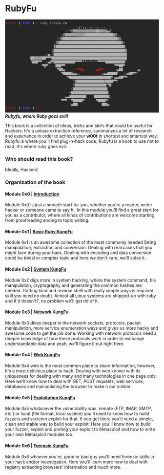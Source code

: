 # RubyFu

![](images/other/rubyfu.png)
***Rubyfu, where Ruby goes evil!***

This book is a collection of ideas, tricks and skills that could be useful for Hackers. It's a unique extraction reference, summarizes a lot of research and experience in order to achieve your **w00t** in shortest and smartest way. Rubyfu is where you'll find plug-n-hack code, Rubyfu is a book to use not to read, it's where ruby goes evil.



### Who should read this book?
Ideally, Hackers!

### Organization of the book
#### Module 0x0 | [Introduction][0]
Module 0x0 is just a smooth start for you, whether you're a reader, writer hacker or someone came to say hi. In this module you'll find a great start for you as a contributor, where all kinds of contributions are welcome starting from proofreading ending to topic writing.

#### Module 0x1 | [Basic Ruby KungFu][1]
Module 0x1 is an awesome collection of the most commonly needed String manipulation, extraction and conversion. Dealing with real cases that you might face during your hack. Dealing with encoding and data conversion could be trivial or complex topic and here we don't care, we'll solve it.

#### Module 0x2 | [System KungFu][2]
Module 0x2 digs more in system hacking, where the system command, file manipulation, cryptography and generating the common hashes are needed. Getting bind and reverse shell with really simple ways is required skill you need no doubt. Almost all Linux systems are shipped-up with ruby and if it doesn't?, no problem we'll get rid of it.

#### Module 0x3 | [Network KungFu][3]
Module 0x3 dives deeper in the network sockets, protocols, packet manipulation, more service enumeration ways and gives us more hacky and awesome code to get the job done. Working with network protocols need a deeper knowledge of how these protocols work in order to exchange understandable data and yeah, we'll figure it out right here.

#### Module 0x4 | [Web KungFu][4]
Module 0x4 web is the most common place to share information, however, it's a most delicious place to hack. Dealing with web known with its uniqueness for dealing with many and many technologies in one page only. Here we'll know how to deal with GET, POST requests, web services, databases and manipulating the browser to make it our soldier.

#### Module 0x5 | [Exploitation KungFu][5]
Module 0x5 whatsoever the vulnerability was, remote (FTP, IMAP, SMTP, etc.) or local (file format, local system) you'll need to know how to build fuzzers and skeleton exploit for that. If you get there you'll need a simple, clean and stable way to build your exploit. Here you'll know how to build your fuzzer, exploit and porting your exploit to Metasploit and how to write your own Metasploit modules too.

#### Module 0x6 | [Forensic KungFu][6]
Module 0x6 whoever you're, good or bad guy you'll need forensic skills in your hack and/or investigation. Here you'll learn more how to deal with registry extracting browsers' information and much more.


<br><br><br>
---
[0]: README.md
[1]: module_0x1__basic_ruby_kungfu/README.md
[2]: module_0x2__system_kungfu/README.md
[3]: module_0x3__network_kungfu/README.md
[4]: module_0x4__web_kungfu/README.md
[5]: module_0x5__exploitation_kungfu/README.md
[6]: module_0x6__forensic/README.md


